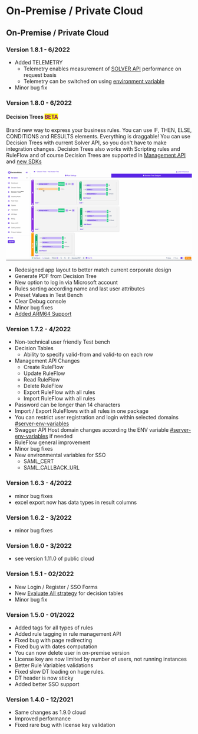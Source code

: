 # On-Premise / Private Cloud



## On-Premise / Private Cloud

### Version 1.8.1 - 6/2022

* Added TELEMETRY
  * Telemetry enables measurement of [SOLVER API](../api/rule-solver-api.md) performance on request basis
  * Telemetry can be switched on using [environment variable](../on-premise-docker/containers-environmental-variables.md)
* Minor bug fix

### Version 1.8.0 - 6/2022

#### Decision Trees  <mark style="color:purple;">BETA</mark>

Brand new way to express your business rules. You can use IF, THEN, ELSE, CONDITIONS and RESULTS elements.  Everything is draggable! You can use Decision Trees with current Solver API, so you don't have to make integration changes. Decision Trees also works with Scripting rules and RuleFlow and of course Decision Trees are supported in [Management API](../api/management-api.md) and [new SDKs](broken-reference)

![](<../.gitbook/assets/Record Decision Trees.gif>)

* Redesigned app layout to better match current corporate design
* Generate PDF from Decision Tree
* New option to log in via Microsoft account
* Rules sorting  according name and last user attributes
* Preset Values in Test Bench
* Clear Debug console
* Minor bug fixes
* [Added ARM64 Support](https://www.decisionrules.io/articles/decisionrules-supports-arm64-in-on-premise-installations)

### Version 1.7.2 - 4/2022

* Non-technical user friendly Test bench
* Decision Tables
  * Ability to specify valid-from and valid-to on each row
* Management API Changes
  * Create RuleFlow
  * Update RuleFlow
  * Read RuleFlow
  * Delete RuleFlow
  * Export RuleFlow with all rules
  * Import RuleFlow with all rules
* Password can be longer than 14 characters
* Import / Export RuleFlows with all rules in one package
* You can restrict user registration and login within selected domains [#server-env-variables](../on-premise-docker/containers-environmental-variables.md#server-env-variables "mention")
* Swagger API Host domain changes according the ENV variable [#server-env-variables](../on-premise-docker/containers-environmental-variables.md#server-env-variables "mention") if needed
* RuleFlow general improvement
* Minor bug fixes
* New environmental variables for SSO
  * SAML\_CERT
  * SAML\_CALLBACK\_URL

### Version 1.6.3 - 4/2022

* minor bug fixes
* excel export now has data types in result columns

### Version 1.6.2 - 3/2022

* minor bug fixes

### Version 1.6.0 - 3/2022

* see version 1.11.0 of public cloud

### Version 1.5.1 - 02/2022

* New Login / Register / SSO Forms
* New [Evaluate All strategy](../other/execution-strategy.md) for decision tables
* Minor bug fix



### Version 1.5.0 - 01/2022

* Added tags for all types of rules
* Added rule tagging in rule management API
* Fixed bug with page redirecting
* Fixed bug with dates computation
* You can now delete user in on-premise version
* License key are now limited by number of users, not running instances
* Better Rule Variables validations
* Fixed slow DT loading on huge rules.
* DT header is now sticky
* Added better SSO support

### Version 1.4.0 - 12/2021

* Same changes as 1.9.0 cloud
* Improved performance
* Fixed rare bug with license key validation
